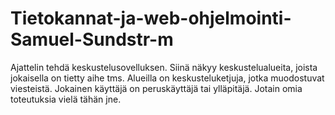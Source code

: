 # Tietokannat-ja-web-ohjelmointi-Samuel-Sundstr-m
Ajattelin tehdä keskustelusovelluksen. Siinä näkyy keskustelualueita, joista jokaisella on tietty aihe tms. Alueilla on keskusteluketjuja, jotka muodostuvat viesteistä. Jokainen käyttäjä on peruskäyttäjä tai ylläpitäjä. Jotain omia toteutuksia vielä tähän jne.
